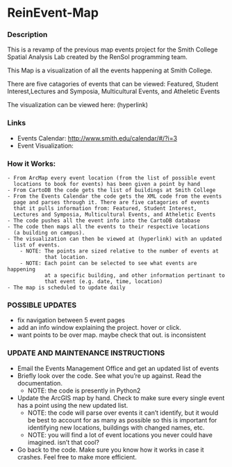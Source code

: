 ReinEvent-Map
=============

### Description
This is a revamp of the previous map events project for the Smith College Spatial Analysis Lab created by the RenSol programming team.

This Map is a visualization of all the events happening at Smith College.

There are five catagories of events that can be viewed: Featured, Student Interest,Lectures and Symposia, Multicultural Events, and Atheletic Events

The visualization can be viewed here: (hyperlink)


### Links
- Events Calendar: http://www.smith.edu/calendar/#/?i=3
- Event Visualization: 

### How it Works:
	- From ArcMap every event location (from the list of possible event
      locations to book for events) has been given a point by hand 
	- From CartoDB the code gets the list of buildings at Smith College
	- From the Events Calendar the code gets the XML code from the events
      page and parses through it. There are five catagories of events
      that it pulls information from: Featured, Student Interest,
      Lectures and Symposia, Multicultural Events, and Atheletic Events
	- The code pushes all the event info into the CartoDB database
    - The code then maps all the events to their respective locations
      (a building on campus).
	- The visualization can then be viewed at (hyperlink) with an updated
      list of events.
    	- NOTE: The points are sized relative to the number of events at
        		that location.
        - NOTE: Each point can be selected to see what events are happening
        		at a specific building, and other information pertinant to
                that event (e.g. date, time, location)
    - The map is scheduled to update daily


### POSSIBLE UPDATES
- fix navigation between 5 event pages
- add an info window explaining the project. hover or click.
- want points to be over map. maybe check that out. is inconsistent


### UPDATE AND MAINTENANCE INSTRUCTIONS
- Email the Events Management Office and get an updated list of events
- Briefly look over the code. See what you’re up against. Read the documentation.
	- NOTE: the code is presently in Python2
- Update the ArcGIS map by hand. Check to make sure every single event has a point using the new updated list.
	- NOTE: the code will parse over events it can’t identify, but it would be best to account for as many as possible so this is important for identifying new locations, buildings with changed names, etc.
	- NOTE: you will find a lot of event locations you never could have imagined. isn’t that cool?
- Go back to the code. Make sure you know how it works in case it crashes. Feel free to make more efficient.

